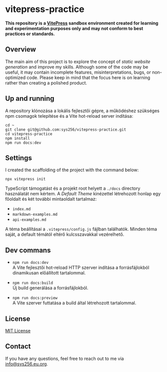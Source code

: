 # vitepress-practice

**This repository is a [VitePress](https://vitepress.dev) sandbox environment created for learning and experimentation purposes only and may not conform to best practices or standards.**

## Overview

The main aim of this project is to explore the concept of _static website generation_ and improve my skills. Although some of the code may be useful, it may contain incomplete features, misinterpretations, bugs, or non-optimized code. Please keep in mind that the focus here is on learning rather than creating a polished product.

## Up and running

A repository klónozása a lokális fejlesztői gépre, a működéshez szükséges npm csomagok telepítése és a Vite hot-reload server indítása:

```console
cd ~
git clone git@github.com:sys256/vitepress-practice.git
cd vitepress-practice
npm install
npm run docs:dev
```

## Settings

I created the scaffolding of the project with the command below:

```console
npx vitepress init
```

TypeScript támogatást és a projekt root helyett a `./docs` directory használatát nem kértem. A _Default Theme_ kinézettel létrehozott honlap egy főoldalt és két további mintaoldalt tartalmaz:

- `index.md`
- `markdown-examples.md`
- `api-examples.md`

A téma beállításai a `.vitepress/config.js` fájlban találhatók. Minden téma saját, a default témától eltérő kulcsszavakkal vezérelhető.

## Dev commans

- `npm run docs:dev`\
A Vite fejlesztői hot-reload HTTP szerver indítása a forrásfájlokból dinamikusan előállított tartalommal.

- `npm run docs:build`\
Új build generálása a forrásfájlokból.

- `npm run docs:preview`\
A Vite szerver futtatása a build által létrehozott tartalommal.

## License

[MIT License](https://github.com/sys256/vitepress-practice/blob/main/LICENSE)

## Contact

If you have any questions, feel free to reach out to me via [info@sys256.eu.org](mailto:info@sys256.eu.org).
